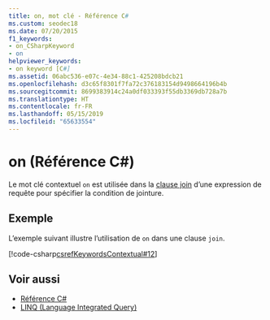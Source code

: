 ```yaml
---
title: on, mot clé - Référence C#
ms.custom: seodec18
ms.date: 07/20/2015
f1_keywords:
- on_CSharpKeyword
- on
helpviewer_keywords:
- on keyword [C#]
ms.assetid: 06abc536-e07c-4e34-88c1-425208bdcb21
ms.openlocfilehash: d3c65f8301f7fa72c376183154d9498664196b4b
ms.sourcegitcommit: 8699383914c24a0df033393f55db3369db728a7b
ms.translationtype: HT
ms.contentlocale: fr-FR
ms.lasthandoff: 05/15/2019
ms.locfileid: "65633554"
---
```

# <a name="on-c-reference"></a>on (Référence C#)

Le mot clé contextuel `on` est utilisée dans la [clause join](join-clause.md) d’une expression de requête pour spécifier la condition de jointure.

## <a name="example"></a>Exemple

L’exemple suivant illustre l’utilisation de `on` dans une clause `join`.

[!code-csharp[csrefKeywordsContextual#12](~/samples/snippets/csharp/VS_Snippets_VBCSharp/csrefKeywordsContextual/CS/csrefKeywordsContextual.cs#12)]

## <a name="see-also"></a>Voir aussi

- [Référence C#](../index.md)
- [LINQ (Language Integrated Query)](../../linq/index.md)
